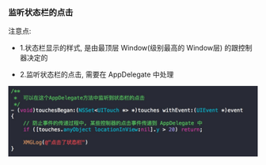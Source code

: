 ### 监听状态栏的点击

注意点:
-  1.状态栏显示的样式, 是由最顶层 Window(级别最高的 Window层) 的跟控制器决定的

- 2.监听状态栏的点击, 需要在 AppDelegate 中处理

*![显示图片](images/07-1.jpg)*
